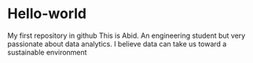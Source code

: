 # Hello-world
My first repository in github 
This is Abid. An engineering student but very passionate about data analytics. 
I believe data can take us toward a sustainable environment 
